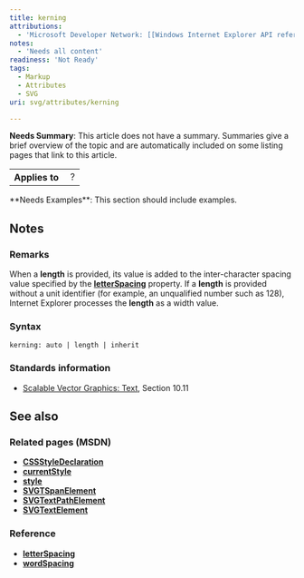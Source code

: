 ```yaml
---
title: kerning
attributions:
  - 'Microsoft Developer Network: [[Windows Internet Explorer API reference](http://msdn.microsoft.com/en-us/library/ie/hh828809%28v=vs.85%29.aspx) Article]'
notes:
  - 'Needs all content'
readiness: 'Not Ready'
tags:
  - Markup
  - Attributes
  - SVG
uri: svg/attributes/kerning

---
```

**Needs Summary**: This article does not have a summary. Summaries give a brief overview of the topic and are automatically included on some listing pages that link to this article.

<table class="wikitable">
<tr>
<th>
Applies to

</th>
<td>
 ?

</td>
</tr>
</table>
**Needs Examples**: This section should include examples.

## Notes

### Remarks

When a **length** is provided, its value is added to the inter-character spacing value specified by the [**letterSpacing**](/css/properties/letter-spacing) property. If a **length** is provided without a unit identifier (for example, an unqualified number such as 128), Internet Explorer processes the **length** as a width value.

### Syntax

    kerning: auto | length | inherit

### Standards information

-   [Scalable Vector Graphics: Text](http://go.microsoft.com/fwlink/p/?linkid=199818), Section 10.11

## See also

### Related pages (MSDN)

-   [**CSSStyleDeclaration**](/css/cssom/CSSStyleDeclaration/CSSStyleDeclaration)
-   [**currentStyle**](/css/cssom/currentStyle)
-   [**style**](/css/cssom/style)
-   [**SVGTSpanElement**](/svg/elements/tspan)
-   [**SVGTextPathElement**](/svg/elements/textPath)
-   [**SVGTextElement**](/svg/elements/text)

### Reference

-   [**letterSpacing**](/css/properties/letter-spacing)
-   [**wordSpacing**](/css/text/word-spacing/word-spacing)
